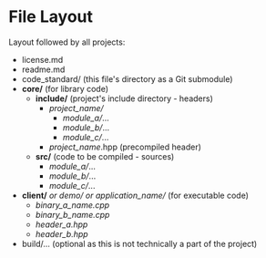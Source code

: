 # File Layout

Layout followed by all projects:

- license.md
- readme.md
- code_standard/ (this file's directory as a Git submodule)
- **core/** (for library code)
    - **include/** (project's include directory - headers)
        - *project_name/*
            - *module_a/*...
            - *module_b/*...
            - *module_c/*...
        - *project_name*.hpp (precompiled header)
    - **src/** (code to be compiled - sources)
        - *module_a/*...
        - *module_b/*...
        - *module_c/*...
- **client/** *or demo/ or application_name/* (for executable code)
    - *binary_a_name.cpp*
    - *binary_b_name.cpp*
    - *header_a.hpp*
    - *header_b.hpp*
- build/... (optional as this is not technically a part of the project)
